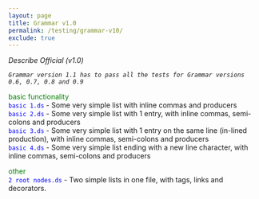 ```yaml
---
layout: page
title: Grammar v1.0
permalink: /testing/grammar-v10/
exclude: true
---
```

_Describe Official (v1.0)_

<span style="font-style: italic;">```Grammar version 1.1 has to pass all the tests for Grammar versions 0.6, 0.7, 0.8 and 0.9```</span><br>

<span style="color:green">basic functionality</span><br>
<span style="color:blue">```basic 1.ds```</span> - Some very simple list with inline commas and producers<br>
<span style="color:blue">```basic 2.ds```</span> - Some very simple list with 1 entry, with inline commas, semi-colons and producers<br>
<span style="color:blue">```basic 3.ds```</span> - Some very simple list with 1 entry on the same line (in-lined production), with inline commas, semi-colons and producers<br>
<span style="color:blue">```basic 4.ds```</span> - Some very simple list ending with a new line character, with inline commas, semi-colons and producers<br>


<span style="color:green">other</span><br>
<span style="color:blue">```2 root nodes.ds```</span> - Two simple lists in one file, with tags, links and decorators.<br>